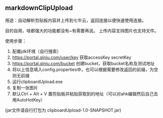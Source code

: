 ## markdownClipUpload
用途：自动解析剪贴板内容并上传到七牛云，返回连接以便快速使用连接。  
  
目的自用，啥都强大的功能都没有\~有需要再说。
上传内容支持图片也支持文件。  

使用步骤：
1. 配置jdk环境（自行搜索）
1. https://portal.qiniu.com/user/key 获取accessKey secretKey
2. https://portal.qiniu.com/bucket 创建bucket，获取bucket名称及测试地址
3. 将以上信息填入config.properties中，也可以根据需要修改返回的前缀，为空则无前缀
4. 运行clipboardUpload.exe
5. 复制一张图片
6. 默认Ctrl + Alt + V 置剪贴板并粘贴获取到的地址（可以对ahk编辑然后自己去用AutoHotKey）

(jar文件请自行打包为 clipboardUpload-1.0-SNAPSHOT.jar)